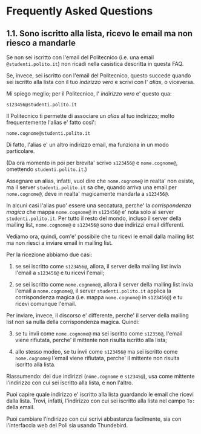 Frequently Asked Questions
==========================

1.1. Sono iscritto alla lista, ricevo le email ma non riesco a mandarle
-----------------------------------------------------------------------

Se non sei iscritto con l'email del Politecnico (i.e. una email
`@studenti.polito.it`) non ricadi nella casistica descritta in
questa FAQ.

Se, invece, sei iscritto con l'email del Politecnico, questo succede quando
sei iscritto alla lista con il tuo *indirizzo vero* e scrivi con
l' *alias*, o viceversa.

Mi spiego meglio; per il Politecnico, l' *indirizzo vero* e'
questo qua:

    s123456@studenti.polito.it

Il Politecnico ti permette di associare un *alias* al tuo indirizzo; molto
frequentemente l'alias e' fatto cosi':

    nome.cognome@studenti.polito.it

Di fatto, l'alias e' un altro indirizzo email, ma funziona in un modo
particolare.

(Da ora momento in poi per brevita' scrivo `s123456@` e `nome.cognome@`,
omettendo `studenti.polito.it`.)

Assegnare un alias, infatti, vuol dire che `nome.cognome@` in realta'
non esiste, ma il server `studenti.polito.it` sa che, quando arriva
una email per `nome.cognome@`, deve in realta' magicamente mandarla a
`s123456@`.

In alcuni casi l'alias puo' essere una seccatura, perche' la *corrispondenza
magica* che mappa `nome.cognome@` in `s123456@` e' nota solo al server
`studenti.polito.it`. Per tutto il resto del mondo, incluso il server della
mailing list, `nome.cognome@` e `s123456@` sono due indirizzi email differenti.

Vediamo ora, quindi, com'e' possibile che tu ricevi le email dalla mailing
list ma non riesci a inviare email in mailing list.

Per la ricezione abbiamo due casi:

1. se sei iscritto come `s123456@`, allora, il server della mailing list
invia l'email a `s123456@` e tu ricevi l'email;

2. se sei iscritto come `nome.cognome@`, allora il server della mailing list
invia l'email a `nome.cognome@`, il server `studenti.polito.it` applica la
corrispondenza magica (i.e. mappa `nome.cognome@` in `s123456@`) e tu ricevi
comunque l'email.

Per inviare, invece, il discorso e' differente, perche' il server
della mailing list non sa nulla della corrispondenza magica. Quindi:

3.  se tu invii come `nome.cognome@` ma sei iscritto come `s12356@`,
l'email viene rifiutata, perche' il mittente non risulta iscritto alla
lista;

4. allo stesso modeo, se tu invii come `s123456@` ma sei iscritto
come `nome.cognome@` l'email viene rifiutata, perche' il mittente non
risulta iscritto alla lista.

Riassumendo: dei due indirizzi (`nome.cognome` e `s12345@`), usa come mittente
l'indirizzo con cui sei iscritto alla lista, e non l'altro.

Puoi capire quale indirizzo e' iscritto alla lista guardando le email
che ricevi dalla lista. Trovi, infatti, l'indirizzo con cui sei iscritto
alla lista nel campo `To: ` della email.

Puoi cambiare l'indirizzo con cui scrivi abbastanza facilmente, sia con
l'interfaccia web del Poli sia usando Thundebird.
